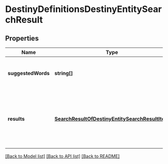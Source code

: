 # DestinyDefinitionsDestinyEntitySearchResult

## Properties
Name | Type | Description | Notes
------------ | ------------- | ------------- | -------------
**suggestedWords** | **string[]** | A list of suggested words that might make for better search results, based on the text searched for. | [optional] 
**results** | [**SearchResultOfDestinyEntitySearchResultItem**](SearchResultOfDestinyEntitySearchResultItem.md) | The items found that are matches/near matches for the searched-for term, sorted by something vaguely resembling \&quot;relevance\&quot;. Hopefully this will get better in the future. | [optional] 

[[Back to Model list]](../README.md#documentation-for-models) [[Back to API list]](../README.md#documentation-for-api-endpoints) [[Back to README]](../README.md)


